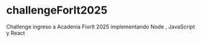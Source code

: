 # challengeForIt2025
Challenge ingreso a Acadenia FiorIt 2025 implementando Node , JavaScript y React

